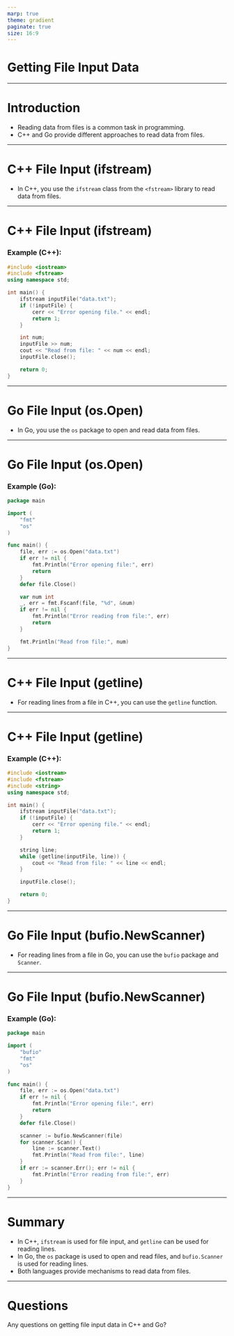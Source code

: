 ```yaml
---
marp: true
theme: gradient
paginate: true
size: 16:9
---
```



<!-- Slide 1: Title -->
# Getting File Input Data

---

<!-- Slide 2: Introduction -->
# Introduction

- Reading data from files is a common task in programming.
- C++ and Go provide different approaches to read data from files.

---

<!-- Slide 3: C++ File Input (ifstream) -->
# C++ File Input (ifstream)

- In C++, you use the `ifstream` class from the `<fstream>` library to read data from files.
  
---

<!-- Slide 3: C++ File Input (ifstream) -->
# C++ File Input (ifstream)

### Example (C++):

```cpp
#include <iostream>
#include <fstream>
using namespace std;

int main() {
    ifstream inputFile("data.txt");
    if (!inputFile) {
        cerr << "Error opening file." << endl;
        return 1;
    }

    int num;
    inputFile >> num;
    cout << "Read from file: " << num << endl;
    inputFile.close();

    return 0;
}
```

---

<!-- Slide 4: Go File Input (os.Open) -->
# Go File Input (os.Open)

- In Go, you use the `os` package to open and read data from files.

---

<!-- Slide 4: Go File Input (os.Open) -->
# Go File Input (os.Open)
### Example (Go):

```go
package main

import (
    "fmt"
    "os"
)

func main() {
    file, err := os.Open("data.txt")
    if err != nil {
        fmt.Println("Error opening file:", err)
        return
    }
    defer file.Close()

    var num int
    _, err = fmt.Fscanf(file, "%d", &num)
    if err != nil {
        fmt.Println("Error reading from file:", err)
        return
    }

    fmt.Println("Read from file:", num)
}
```

---

<!-- Slide 5: C++ File Input (getline) -->
# C++ File Input (getline)

- For reading lines from a file in C++, you can use the `getline` function.

--- 
# C++ File Input (getline)
### Example (C++):

```cpp
#include <iostream>
#include <fstream>
#include <string>
using namespace std;

int main() {
    ifstream inputFile("data.txt");
    if (!inputFile) {
        cerr << "Error opening file." << endl;
        return 1;
    }

    string line;
    while (getline(inputFile, line)) {
        cout << "Read from file: " << line << endl;
    }

    inputFile.close();

    return 0;
}
```

---

<!-- Slide 6: Go File Input (bufio.NewScanner) -->
# Go File Input (bufio.NewScanner)

- For reading lines from a file in Go, you can use the `bufio` package and `Scanner`.

---

# Go File Input (bufio.NewScanner)
### Example (Go):

```go
package main

import (
    "bufio"
    "fmt"
    "os"
)

func main() {
    file, err := os.Open("data.txt")
    if err != nil {
        fmt.Println("Error opening file:", err)
        return
    }
    defer file.Close()

    scanner := bufio.NewScanner(file)
    for scanner.Scan() {
        line := scanner.Text()
        fmt.Println("Read from file:", line)
    }
    if err := scanner.Err(); err != nil {
        fmt.Println("Error reading from file:", err)
    }
}
```

---

<!-- Slide 7: Summary -->
# Summary

- In C++, `ifstream` is used for file input, and `getline` can be used for reading lines.
- In Go, the `os` package is used to open and read files, and `bufio.Scanner` is used for reading lines.
- Both languages provide mechanisms to read data from files.

---

<!-- Slide 8: Questions -->
# Questions

Any questions on getting file input data in C++ and Go?
